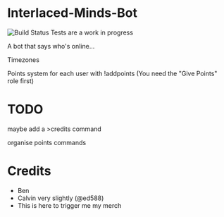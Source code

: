 # Interlaced-Minds-Bot
![Build Status](https://travis-ci.org/Bentechy66/Interlaced-Minds-Bot.png) Tests are a work in progress

A bot that says who's online...

Timezones

Points system for each user with !addpoints (You need the "Give Points" role first)

# TODO
maybe add a >credits command

organise points commands

# Credits
- Ben
- Calvin very slightly (@ed588)
- This is here to trigger me my merch
